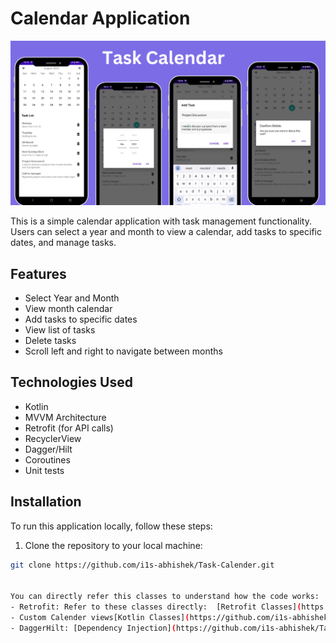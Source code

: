 # Calendar Application
![Task Calendar](https://github.com/i1s-abhishek/Task-Calender/blob/main/Task-calendar-app.png)

This is a simple calendar application with task management functionality. Users can select a year and month to view a calendar, add tasks to specific dates, and manage tasks.

## Features

- Select Year and Month
- View month calendar
- Add tasks to specific dates
- View list of tasks
- Delete tasks
- Scroll left and right to navigate between months

## Technologies Used

- Kotlin
- MVVM Architecture
- Retrofit (for API calls)
- RecyclerView
- Dagger/Hilt
- Coroutines
- Unit tests

## Installation

To run this application locally, follow these steps:

1. Clone the repository to your local machine:

```bash
git clone https://github.com/i1s-abhishek/Task-Calender.git


You can directly refer this classes to understand how the code works:
- Retrofit: Refer to these classes directly:  [Retrofit Classes](https://github.com/i1s-abhishek/Task-Calender/tree/main/app/src/main/java/com/abhishek/calendar/network)
- Custom Calender views[Kotlin Classes](https://github.com/i1s-abhishek/Task-Calender/tree/main/app/src/main/java/com/abhishek/calendar/customViews)
- DaggerHilt: [Dependency Injection](https://github.com/i1s-abhishek/Task-Calender/tree/main/app/src/main/java/com/abhishek/calendar/viewModels)
